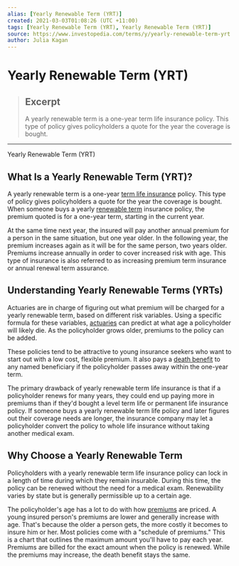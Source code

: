 ```yaml
---
alias: [Yearly Renewable Term (YRT)]
created: 2021-03-03T01:08:26 (UTC +11:00)
tags: [Yearly Renewable Term (YRT), Yearly Renewable Term (YRT)]
source: https://www.investopedia.com/terms/y/yearly-renewable-term-yrt.asp
author: Julia Kagan
---
```


# Yearly Renewable Term (YRT)

> ## Excerpt
> A yearly renewable term is a one-year term life insurance policy. This type of policy gives policyholders a quote for the year the coverage is bought.

---

Yearly Renewable Term (YRT)
## What Is a Yearly Renewable Term (YRT)?

A yearly renewable term is a one-year [term life insurance](https://www.investopedia.com/terms/t/termlife.asp) policy. This type of policy gives policyholders a quote for the year the coverage is bought. When someone buys a yearly [renewable term](https://www.investopedia.com/terms/r/renewableterm.asp) insurance policy, the premium quoted is for a one-year term, starting in the current year.

At the same time next year, the insured will pay another annual premium for a person in the same situation, but one year older. In the following year, the premium increases again as it will be for the same person, two years older. Premiums increase annually in order to cover increased risk with age. This type of insurance is also referred to as increasing premium term insurance or annual renewal term assurance.

## Understanding Yearly Renewable Terms (YRTs)

Actuaries are in charge of figuring out what premium will be charged for a yearly renewable term, based on different risk variables. Using a specific formula for these variables, [actuaries](https://www.investopedia.com/terms/a/actuary.asp) can predict at what age a policyholder will likely die. As the policyholder grows older, premiums to the policy can be added.

These policies tend to be attractive to young insurance seekers who want to start out with a low cost, flexible premium. It also pays a [death benefit](https://www.investopedia.com/terms/d/deathbenefit.asp) to any named beneficiary if the policyholder passes away within the one-year term.

The primary drawback of yearly renewable term life insurance is that if a policyholder renews for many years, they could end up paying more in premiums than if they'd bought a level term life or permanent life insurance policy. If someone buys a yearly renewable term life policy and later figures out their coverage needs are longer, the insurance company may let a policyholder convert the policy to whole life insurance without taking another medical exam.

## Why Choose a Yearly Renewable Term

Policyholders with a yearly renewable term life insurance policy can lock in a length of time during which they remain insurable. During this time, the policy can be renewed without the need for a medical exam. Renewability varies by state but is generally permissible up to a certain age.

The policyholder's age has a lot to do with how [premiums](https://www.investopedia.com/terms/p/premium.asp) are priced. A young insured person's premiums are lower and generally increase with age. That's because the older a person gets, the more costly it becomes to insure him or her. Most policies come with a "schedule of premiums." This is a chart that outlines the maximum amount you'll have to pay each year. Premiums are billed for the exact amount when the policy is renewed. While the premiums may increase, the death benefit stays the same.

